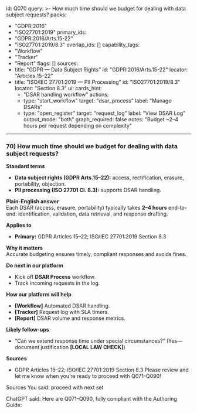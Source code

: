 id: Q070
query: >-
  How much time should we budget for dealing with data subject requests?
packs:
  - "GDPR:2016"
  - "ISO27701:2019"
primary_ids:
  - "GDPR:2016/Arts.15-22"
  - "ISO27701:2019/8.3"
overlap_ids: []
capability_tags:
  - "Workflow"
  - "Tracker"
  - "Report"
flags: []
sources:
  - title: "GDPR — Data Subject Rights"
    id: "GDPR:2016/Arts.15-22"
    locator: "Articles 15–22"
  - title: "ISO/IEC 27701:2019 — PII Processing"
    id: "ISO27701:2019/8.3"
    locator: "Section 8.3"
ui:
  cards_hint:
    - "DSAR handling workflow"
  actions:
    - type: "start_workflow"
      target: "dsar_process"
      label: "Manage DSARs"
    - type: "open_register"
      target: "request_log"
      label: "View DSAR Log"
output_mode: "both"
graph_required: false
notes: "Budget ~2–4 hours per request depending on complexity"
---
### 70) How much time should we budget for dealing with data subject requests?

**Standard terms**  
- **Data subject rights (GDPR Arts.15–22):** access, rectification, erasure, portability, objection.  
- **PII processing (ISO 27701 Cl. 8.3):** supports DSAR handling.

**Plain-English answer**  
Each DSAR (access, erasure, portability) typically takes **2–4 hours** end-to-end: identification, validation, data retrieval, and response drafting.

**Applies to**  
- **Primary:** GDPR Articles 15–22; ISO/IEC 27701:2019 Section 8.3

**Why it matters**  
Accurate budgeting ensures timely, compliant responses and avoids fines.

**Do next in our platform**  
- Kick off **DSAR Process** workflow.  
- Track incoming requests in the log.

**How our platform will help**  
- **[Workflow]** Automated DSAR handling.  
- **[Tracker]** Request log with SLA timers.  
- **[Report]** DSAR volume and response metrics.

**Likely follow-ups**  
- “Can we extend response time under special circumstances?” (Yes—document justification **[LOCAL LAW CHECK]**)

**Sources**  
- GDPR Articles 15–22; ISO/IEC 27701:2019 Section 8.3
Please review and let me know when you’re ready to proceed with Q071–Q090!









Sources
You said:
proceed with next set


ChatGPT said:
Here are Q071–Q090, fully compliant with the Authoring Guide:

